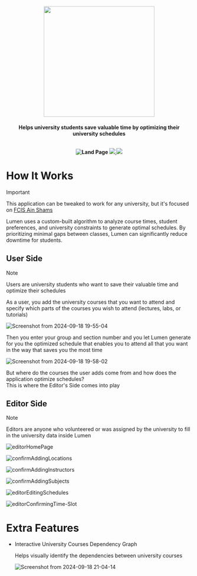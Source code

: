 <h1 align="center">
    <img src="https://github.com/user-attachments/assets/36657525-7840-414d-b9c3-1a39b8a3dfb2" width="300">
</h1>

<h4 align="center">
Helps university students save valuable time by optimizing their university schedules
<br>
<br>

![Land Page](https://github.com/user-attachments/assets/53d41d8c-eff9-47fb-96ff-67eb284eb330)
  <a href="https://www.qt.io/">
      <img src="https://img.shields.io/badge/Made%20with-QT-FCB80A.svg">
  </a>
  <a href="https://doc.qt.io/qt-6/qtqml-index.html">
      <img src="https://img.shields.io/badge/GUI%20Made%20with-QML-FFFFFF.svg">
  </a>
</h4>

# How It Works

> [!IMPORTANT]
> This application can be tweaked to work for any university, but it's focused on [FCIS Ain Shams](https://cis.asu.edu.eg/)

Lumen uses a custom-built algorithm to analyze course times, student preferences, and university constraints to generate optimal schedules. By prioritizing minimal gaps between classes, Lumen can significantly reduce downtime for students.

## User Side

> [!NOTE]
> Users are university students who want to save their valuable time and optimize their schedules

As a user, you add the university courses that you want to attend and specify which parts of the courses you wish to attend (lectures, labs, or tutorials)

![Screenshot from 2024-09-18 19-55-04](https://github.com/user-attachments/assets/19853d69-2bd0-4036-aecf-70e073f8f32f)

Then you enter your group and section number and you let Lumen generate for you the optimized schedule that enables you to attend all that you want in the way that saves you the most time

![Screenshot from 2024-09-18 19-58-02](https://github.com/user-attachments/assets/b470f7e7-b848-4f36-afc8-4733201f94b8)

But where do the courses the user adds come from and how does the application optimize schedules?    
This is where the Editor's Side comes into play

## Editor Side

> [!NOTE]
> Editors are anyone who volunteered or was assigned by the university to fill in the university data inside Lumen

![editorHomePage](https://github.com/user-attachments/assets/182c59a4-de0c-4ac9-8a5f-c4d3b7680f7b)

![confirmAddingLocations](https://github.com/user-attachments/assets/5707787d-dd5f-4971-a3b2-ce4a9a3caee1)

![confirmAddingInstructors](https://github.com/user-attachments/assets/ecd2f318-13b5-4611-8603-70eb1ae844b5)

![confirmAddingSubjects](https://github.com/user-attachments/assets/3b36753b-3419-4ca1-b717-aa3c14090404)

![editorEditingSchedules](https://github.com/user-attachments/assets/c219897e-f861-4bae-98f7-30f88fc85f01)

![editorConfirmingTime-Slot](https://github.com/user-attachments/assets/023708eb-e701-446b-9996-0a417f56f3fd)

# Extra Features

- Interactive University Courses Dependency Graph

   Helps visually identify the dependencies between university courses

   ![Screenshot from 2024-09-18 21-04-14](https://github.com/user-attachments/assets/4f09ef45-a561-41f8-840d-f504a1e6648b)
